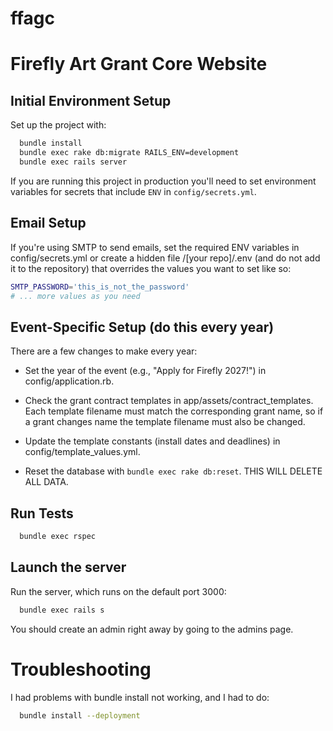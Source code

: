 ffagc
=====

# Firefly Art Grant Core Website

## Initial Environment Setup

Set up the project with:

```sh
  bundle install
  bundle exec rake db:migrate RAILS_ENV=development
  bundle exec rails server
```

If you are running this project in production you'll need to set environment variables for secrets that include `ENV` in `config/secrets.yml`.

## Email Setup

If you're using SMTP to send emails, set the required ENV variables in config/secrets.yml or create a hidden file /[your repo]/.env (and do not add it to the repository) that overrides the values you want to set like so:

```sh
SMTP_PASSWORD='this_is_not_the_password'
# ... more values as you need
```

## Event-Specific Setup (do this every year)

There are a few changes to make every year:

* Set the year of the event (e.g., "Apply for Firefly 2027!") in config/application.rb.

* Check the grant contract templates in app/assets/contract_templates.  Each template filename
must match the corresponding grant name, so if a grant changes name the template filename must
also be changed.

* Update the template constants (install dates and deadlines) in config/template_values.yml.

* Reset the database with `bundle exec rake db:reset`. THIS WILL DELETE ALL DATA.

## Run Tests

```sh
  bundle exec rspec
```

## Launch the server

Run the server, which runs on the default port 3000:

```sh
  bundle exec rails s
```

You should create an admin right away by going to the admins page.

# Troubleshooting

I had problems with bundle install not working, and I had to do:

```sh
  bundle install --deployment
```
